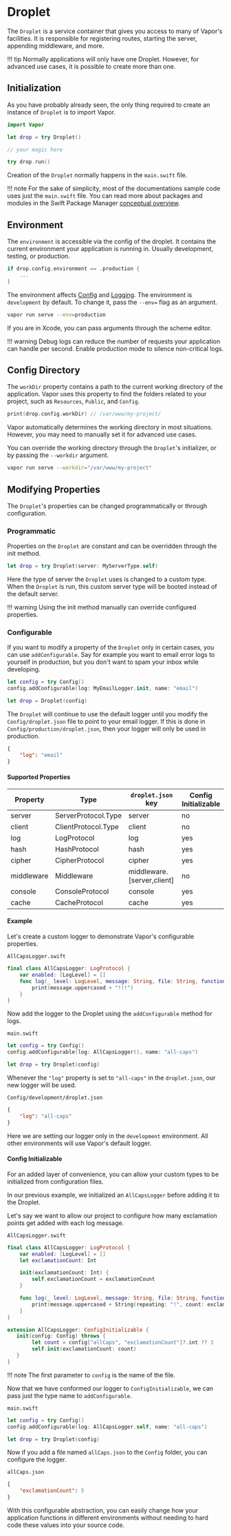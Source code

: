 # Droplet

The `Droplet` is a service container that gives you access to many of Vapor's facilities. It is responsible for registering routes, starting the server, appending middleware, and more.

!!! tip
    Normally applications will only have one Droplet. However, for advanced use cases, it is possible to create more than one.

## Initialization

As you have probably already seen, the only thing required to create an instance of `Droplet` is to import Vapor.

```swift
import Vapor

let drop = try Droplet()

// your magic here

try drop.run()
```

Creation of the `Droplet` normally happens in the `main.swift` file. 

!!! note
    For the sake of simplicity, most of the documentations sample code uses just the `main.swift` file. You can read more about packages and modules in the Swift Package Manager [conceptual overview](https://swift.org/package-manager/).

## Environment
The `environment` is accessible via the config of the droplet.
It contains the current environment your application is running in. Usually development, testing, or production.

```swift
if drop.config.environment == .production {
    ...
}
```

The environment affects [Config](../configs/config.md) and [Logging](log.md). The environment is `development` by default. To change it, pass the `--env=` flag as an argument.

```sh
vapor run serve --env=production
```

If you are in Xcode, you can pass arguments through the scheme editor.

!!! warning
    Debug logs can reduce the number of requests your application can handle per second. Enable production mode to silence non-critical logs.

## Config Directory

The `workDir` property contains a path to the current working directory of the application. Vapor uses this property to find the folders related to your project, such as `Resources`, `Public`, and `Config`.

```swift
print(drop.config.workDir) // /var/www/my-project/
```

Vapor automatically determines the working directory in most situations. However, you may need to manually set it for advanced use cases.

You can override the working directory through the `Droplet`'s initializer, or by passing the `--workdir` argument.

```sh
vapor run serve --workdir="/var/www/my-project"
```

## Modifying Properties

The `Droplet`'s properties can be changed programmatically or through configuration.

### Programmatic 

Properties on the `Droplet` are constant and can be overridden through the init method.

```swift
let drop = try Droplet(server: MyServerType.self)
```

Here the type of server the `Droplet` uses is changed to a custom type. When the `Droplet` is run, this custom server type will be booted instead of the default server.

!!! warning
    Using the init method manually can override configured properties.

### Configurable

If you want to modify a property of the `Droplet` only in certain cases, you can use `addConfigurable`. Say for example you want to email error logs to yourself in production, but you don't want to spam your inbox while developing.

```swift
let config = try Config()
config.addConfigurable(log: MyEmailLogger.init, name: "email")

let drop = Droplet(config)

```

The `Droplet` will continue to use the default logger until you modify the `Config/droplet.json` file to point to your email logger. If this is done in `Config/production/droplet.json`, then your logger will only be used in production.

```json
{
    "log": "email"
}
```

#### Supported Properties

| Property   | Type                | `droplet.json` key         | Config Initializable |
|------------|---------------------|----------------------------|----------------------|
| server     | ServerProtocol.Type | server                     | no                   |
| client     | ClientProtocol.Type | client                     | no                   |
| log        | LogProtocol         | log                        | yes                  |
| hash       | HashProtocol        | hash                       | yes                  |
| cipher     | CipherProtocol      | cipher                     | yes                  |
| middleware | Middleware          | middleware.[server,client] | no                   |
| console    | ConsoleProtocol     | console                    | yes                  |
| cache      | CacheProtocol       | cache                      | yes                  |

#### Example

Let's create a custom logger to demonstrate Vapor's configurable properties.

`AllCapsLogger.swift`
```swift
final class AllCapsLogger: LogProtocol {
    var enabled: [LogLevel] = []
    func log(_ level: LogLevel, message: String, file: String, function: String, line: Int) {
        print(message.uppercased + "!!!")
    }
}
```

Now add the logger to the Droplet using the `addConfigurable` method for logs.

`main.swift`
```swift
let config = try Config()
config.addConfigurable(log: AllCapsLogger(), name: "all-caps")

let drop = try Droplet(config)

```

Whenever the `"log"` property is set to `"all-caps"` in the `droplet.json`, our new logger will be used. 

`Config/development/droplet.json`
```json
{
    "log": "all-caps"
}
```

Here we are setting our logger only in the `development` environment. All other environments will use Vapor's default logger.

#### Config Initializable

For an added layer of convenience, you can allow your custom types to be initialized from configuration files.

In our previous example, we initialized an `AllCapsLogger` before adding it to the Droplet.

Let's say we want to allow our project to configure how many exclamation points get added with each log message.

`AllCapsLogger.swift`
```swift
final class AllCapsLogger: LogProtocol {
    var enabled: [LogLevel] = []
    let exclamationCount: Int

    init(exclamationCount: Int) {
        self.exclamationCount = exclamationCount
    }

    func log(_ level: LogLevel, message: String, file: String, function: String, line: Int) {
        print(message.uppercased + String(repeating: "!", count: exclamationCount))
    }
}

extension AllCapsLogger: ConfigInitializable {
   init(config: Config) throws {
        let count = config["allCaps", "exclamationCount"]?.int ?? 3
        self.init(exclamationCount: count)
   } 
}
```

!!! note
    The first parameter to `config` is the name of the file.

Now that we have conformed our logger to `ConfigInitializable`, we can pass just the type name to `addConfigurable`.


`main.swift`
```swift
let config = try Config()
config.addConfigurable(log: AllCapsLogger.self, name: "all-caps")

let drop = try Droplet(config)

```

Now if you add a file named `allCaps.json` to the `Config` folder, you can configure the logger.

`allCaps.json`
```json
{
    "exclamationCount": 5
}
```

With this configurable abstraction, you can easily change how your application functions in different environments without needing to hard code these values into your source code.
